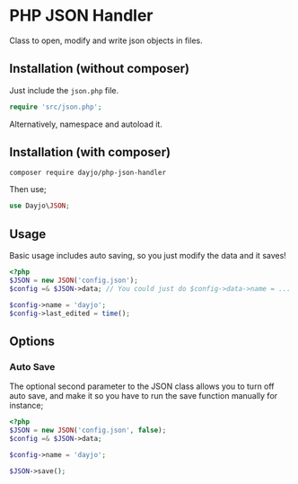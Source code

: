 # PHP JSON Handler
Class to open, modify and write json objects in files.

## Installation (without composer)
Just include the `json.php` file.
```php
require 'src/json.php';
```

Alternatively, namespace and autoload it.

## Installation (with composer)
```shell
composer require dayjo/php-json-handler
```

Then use;

```php
use Dayjo\JSON;
```

## Usage

Basic usage includes auto saving, so you just modify the data and it saves!

```php
<?php
$JSON = new JSON('config.json');
$config =& $JSON->data; // You could just do $config->data->name = ...

$config->name = 'dayjo';
$config->last_edited = time();
```

## Options

### Auto Save
The optional second parameter to the JSON class allows you to turn off auto save, and make it so you have to run the save function manually for instance;

```php
<?php
$JSON = new JSON('config.json', false);
$config =& $JSON->data;

$config->name = 'dayjo';

$JSON->save();
```
